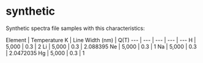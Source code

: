 # synthetic

Synthetic spectra file samples with this characteristics:

Element | Temperature K | Line Width (nm) | Q(T)
--- | --- | --- | --- | ---
H | 5,000 | 0.3 | 2
Li | 5,000 | 0.3 | 2.088395
Ne | 5,000 | 0.3 | 1
Na | 5,000 | 0.3 | 2.0472035
Hg | 5,000 | 0.3 | 1
